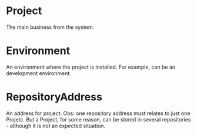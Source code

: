 # Project

The main business from the system.

# Environment

An environment where the project is installed. For example, can be an development environment.

# RepositoryAddress

An address for project. Obs: one repository address must relates to just one Projetc. But a Project, for some reason, can be stored in several repositories - although it is not an expected situation.
